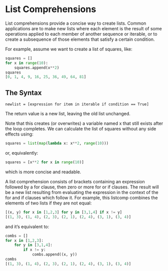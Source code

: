 # List Comprehensions

List comprehensions provide a concise way to create lists. Common applications are to make new lists where each element is the result of some operations applied to each member of another sequence or iterable, or to create a subsequence of those elements that satisfy a certain condition.

For example, assume we want to create a list of squares, like:

```python
squares = []
for x in range(10):
    squares.append(x**2)
squares
[0, 1, 4, 9, 16, 25, 36, 49, 64, 81]
```

## The Syntax

```
newlist = [expression for item in iterable if condition == True]
```

The return value is a new list, leaving the old list unchanged.

Note that this creates (or overwrites) a variable named x that still exists after the loop completes. We can calculate the list of squares without any side effects using:

```python
squares = list(map(lambda x: x**2, range(10)))
```

or, equivalently:

```python
squares = [x**2 for x in range(10)]
```

which is more concise and readable.

A list comprehension consists of brackets containing an expression followed by a for clause, then zero or more for or if clauses. The result will be a new list resulting from evaluating the expression in the context of the for and if clauses which follow it. For example, this listcomp combines the elements of two lists if they are not equal:

```python
[(x, y) for x in [1,2,3] for y in [3,1,4] if x != y]
[(1, 3), (1, 4), (2, 3), (2, 1), (2, 4), (3, 1), (3, 4)]
```

and it’s equivalent to:

```python
combs = []
for x in [1,2,3]:
    for y in [3,1,4]:
        if x != y:
            combs.append((x, y))
combs
[(1, 3), (1, 4), (2, 3), (2, 1), (2, 4), (3, 1), (3, 4)]
```
